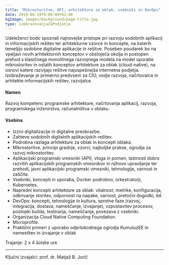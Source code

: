 ```yaml
---
title: "Mikrostoritve, API, arhitektura za oblak, vsebniki in DevOps"
date: 2019-04-19T0:00:00+01:00
bgImage: images/background/page-title.jpg
type: izobrazevanjaZaPodjetja
---
```

Udeleženci bodo spoznali najnovejše pristope pri razvoju sodobnih aplikacij in informacijskih rešitev ter arhitekturne vzorce in koncepte, na katerih temeljijo sodobne digitalne aplikacije in rešitve.
Poseben poudarek bo na vpeljavi novih arhitekturnih konceptov v obstoječa okolja in postopen prehod s klasičnega monolitnega razvojnega modela na model uporabe mikrostoritev in ostalih konceptov arhitekture za oblak (cloud-native), na osnovi katere razvijajo rešitve najuspešnejša internetna podjetja. 
Izobraževanje je primerno predvsem za CIO, vodje razvoja, načrtovalce in arhitekte informacijskih rešitev, razvijalce.

#### Namen
Razvoj kompetenc programske arhitekture, načrtovanja aplikacij, razvoja, programskega inženirstva, računalništva v oblaku.

#### Vsebina
- Izzivi digitalizacije in digitalne preobrazbe.
- Zahteve sodobnih digitalnih aplikacijskih rešitev.
- Podrobna razlaga arhitekture za oblak in koncepti oblaka.
- Mikrostoritve, principi gradnje, vzorci, najboljše prakse, ogrodja za razvoj mikrostoritev.
- Aplikacijski programski vmesniki (API), vloga in pomen, lastnosti dobro razvitih aplikacijskih programskih vmesnikov in njihovo upravljanje ter prehodi, javni aplikacijski programski vmesniki, tehnologije, varnost in zaščita.
- Vsebniki, koncepti in uporaba, Docker podrobno, orkestratorji, Kubernetes.
- Napredni koncepti arhitekture za oblak: vitalnost, metrike, konfiguracija, odkrivanje storitev, odpornost na napake, varnost, pretočni dogodki, itd.
- DevOps: koncepti, tehnologije in kultura, sprotne faze (razvoj, integracija, dostava, nameščanje, izvajanje), vzpostavitev procesov, postopki builda, testiranja, nameščanja, povezava z vsebniki.
- Organizacija Cloud Native Computing Foundation.
- Microprofile.
- Praktični primeri z uporabo odprtokodnega ogrodja KumuluzEE in namestitev in izvajanje v oblak

Trajanje: 2 x 4 šolske ure

---

Ključni izvajalci: prof. dr. Matjaž B. Jurič
